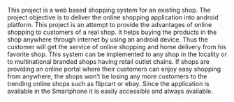 This project is a web based shopping system for an existing shop. The project objective is to deliver the online shopping application into android platform.
This project is an attempt to provide the advantages of online shopping to customers of a real shop. It helps buying the products in the shop anywhere through internet by using an android device. Thus the customer will get the service of online shopping and home delivery from his favorite shop. This system can be implemented to any shop in the locality or to multinational branded shops having retail outlet chains.
If shops are providing an online portal where their customers can enjoy easy shopping from anywhere, the shops won’t be losing any more customers to the trending online shops such as flipcart or ebay. Since the application is available in the Smartphone it is easily accessible and always available.
